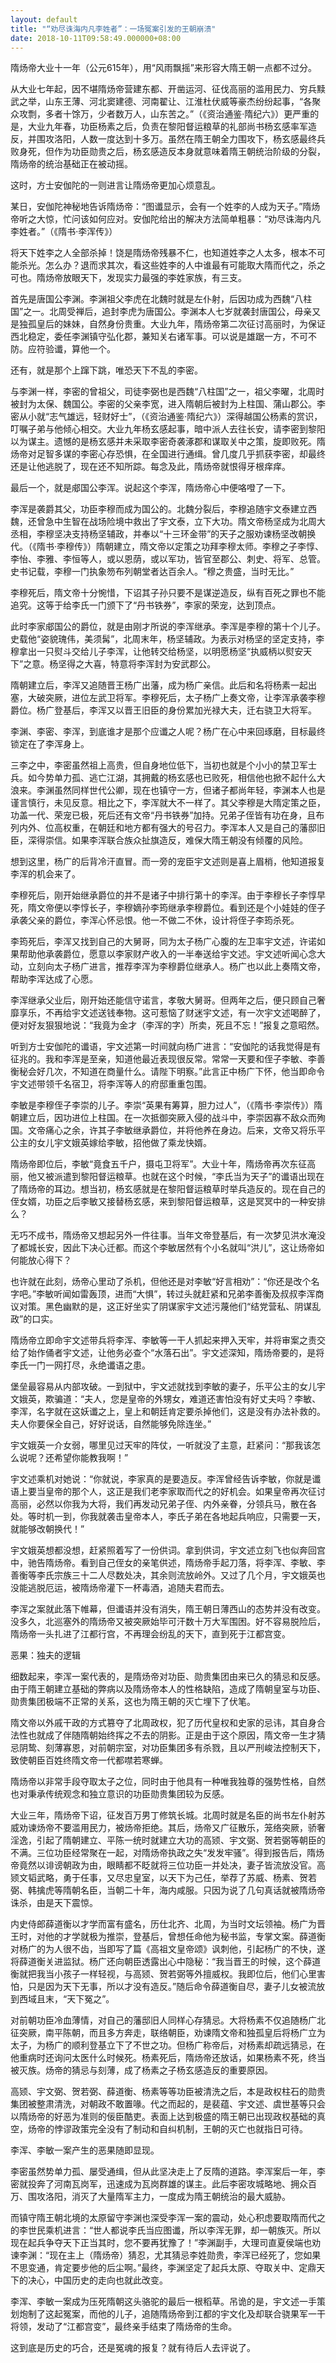 ```yaml
---
layout: default
title: "“劝尽诛海内凡李姓者”：一场冤案引发的王朝崩溃"
date: 2018-10-11T09:58:49.000000+08:00
---
```


隋炀帝大业十一年（公元615年），用“风雨飘摇”来形容大隋王朝一点都不过分。


从大业七年起，因不堪隋炀帝营建东都、开凿运河、征伐高丽的滥用民力、穷兵黩武之举，山东王薄、河北窦建德、河南翟让、江淮杜伏威等豪杰纷纷起事，“各聚众攻剽，多者十馀万，少者数万人，山东苦之。”（《资治通鉴·隋纪六》）更严重的是，大业九年春，功臣杨素之后，负责在黎阳督运粮草的礼部尚书杨玄感率军造反，并围攻洛阳，人数一度达到十多万。虽然在隋王朝全力围攻下，杨玄感最终兵败身死，但作为功臣勋贵之后，杨玄感造反本身就意味着隋王朝统治阶级的分裂，隋炀帝的统治基础正在被动摇。


这时，方士安伽陀的一则进言让隋炀帝更加心烦意乱。


某日，安伽陀神秘地告诉隋炀帝：“图谶显示，会有一个姓李的人成为天子。”隋炀帝听之大惊，忙问该如何应对。安伽陀给出的解决方法简单粗暴：“劝尽诛海内凡李姓者。”（《隋书·李浑传》）


将天下姓李之人全部杀掉！饶是隋炀帝残暴不仁，也知道姓李之人太多，根本不可能杀光。怎么办？退而求其次，看这些姓李的人中谁最有可能取大隋而代之，杀之可也。隋炀帝放眼天下，发现实力最强的李姓家族，有三支。


首先是唐国公李渊。李渊祖父李虎在北魏时就是左仆射，后因功成为西魏“八柱国”之一。北周受禅后，追封李虎为唐国公。李渊本人七岁就袭封唐国公，母亲又是独孤皇后的妹妹，自然身份贵重。大业九年，隋炀帝第二次征讨高丽时，为保证西北稳定，委任李渊镇守弘化郡，兼知关右诸军事。可以说是雄踞一方，不可不防。应符验谶，算他一个。


还有，就是那个上蹿下跳，唯恐天下不乱的李密。


与李渊一样，李密的曾祖父，司徒李弼也是西魏“八柱国”之一，祖父李曜，北周时被封为太保、魏国公。李密的父亲李宽，进入隋朝后被封为上柱国、蒲山郡公。李密从小就“志气雄远，轻财好士”，（《资治通鉴·隋纪六》）深得越国公杨素的赏识，叮嘱子弟与他倾心相交。大业九年杨玄感起事，暗中派人去往长安，请李密到黎阳以为谋主。遗憾的是杨玄感并未采取李密奇袭涿郡和谋取关中之策，旋即败死。隋炀帝对足智多谋的李密心存恐惧，在全国进行通缉。曾几度几乎抓获李密，却最终还是让他逃脱了，现在还不知所踪。每念及此，隋炀帝就恨得牙根痒痒。


最后一个，就是郕国公李浑。说起这个李浑，隋炀帝心中便咯噔了一下。


李浑是袭爵其父，功臣李穆而成为国公的。北魏分裂后，李穆追随宇文泰建立西魏，还曾急中生智在战场险境中救出了宇文泰，立下大功。隋文帝杨坚成为北周大丞相，李穆坚决支持杨坚辅政，并奉以“十三环金带”的天子之服劝谏杨坚改朝换代。（《隋书·李穆传》）隋朝建立，隋文帝以定策之功拜李穆太师。李穆之子李惇、李怡、李雅、李恒等人，或以恩荫，或以军功，皆官至郡公、刺史、将军、总管。史书记载，李穆一门执象笏布列朝堂者达百余人。“穆之贵盛，当时无比。”


李穆死后，隋文帝十分惋惜，下诏其子孙只要不是谋逆造反，纵有百死之罪也不能追究。这等于给李氏一门颁下了“丹书铁券”，李家的荣宠，达到顶点。


此时李家郕国公的爵位，就是由刚才所说的李浑继承。李浑是李穆的第十个儿子。史载他“姿貌瑰伟，美须髯”，北周末年，杨坚辅政。为表示对杨坚的坚定支持，李穆拿出一只熨斗交给儿子李浑，让他转交给杨坚，以明愿杨坚“执威柄以熨安天下”之意。杨坚得之大喜，特意将李浑封为安武郡公。


隋朝建立后，李浑又追随晋王杨广出藩，成为杨广亲信。此后和名将杨素一起出塞，大破突厥，进位左武卫将军。李穆死后，太子杨广上奏文帝，让李浑承袭李穆爵位。杨广登基后，李浑又以晋王旧臣的身份累加光禄大夫，迁右骁卫大将军。


李渊、李密、李浑，到底谁才是那个应谶之人呢？杨广在心中来回琢磨，目标最终锁定在了李浑身上。


三李之中，李密虽然祖上高贵，但自身地位低下，当初也就是个小小的禁卫军士兵。如今势单力孤、逃亡江湖，其拥戴的杨玄感也已败死，相信他也掀不起什么大浪来。李渊虽然同样世代公卿，现在也镇守一方，但诸子都尚年轻，李渊本人也是谨言慎行，未见反意。相比之下，李浑就大不一样了。其父李穆是大隋定策之臣，功盖一代、荣宠已极，死后还有文帝“丹书铁券”加持。兄弟子侄皆有功在身，且布列内外、位高权重，在朝廷和地方都有强大的号召力。李浑本人又是自己的藩邸旧臣，深得崇信。如果李浑联合族众扯旗造反，难保大隋王朝没有倾覆的风险。


想到这里，杨广的后背冷汗直冒。而一旁的宠臣宇文述则是喜上眉梢，他知道报复李浑的机会来了。


李穆死后，刚开始继承爵位的并不是诸子中排行第十的李浑。由于李穆长子李惇早死，隋文帝便以李惇长子，李穆嫡孙李筠继承李穆爵位。看到还是个小娃娃的侄子承袭父亲的爵位，李浑心怀忌恨。他一不做二不休，设计将侄子李筠杀死。


李筠死后，李浑又找到自己的大舅哥，同为太子杨广心腹的左卫率宇文述，许诺如果帮助他承袭爵位，愿意以李家财产收入的一半奉送给宇文述。宇文述听闻心念大动，立刻向太子杨广进言，推荐李浑为李穆爵位继承人。杨广也以此上奏隋文帝，帮助李浑达成了心愿。


李浑继承父业后，刚开始还能信守诺言，孝敬大舅哥。但两年之后，便只顾自己奢靡享乐，不再给宇文述送钱奉物。这可惹恼了财迷宇文述，有一次宇文述喝醉了，便对好友狠狠地说：“我竟为金才（李浑的字）所卖，死且不忘！”报复之意昭然。


听到方士安伽陀的谶语，宇文述第一时间就向杨广进言：“安伽陀的话我觉得是有征兆的。我和李浑是至亲，知道他最近表现很反常。常常一天要和侄子李敏、李善衡秘会好几次，不知道在商量什么。请陛下明察。”此言正中杨广下怀，他当即命令宇文述带领千名宿卫，将李浑等人的府邸重重包围。


李敏是李穆侄子李崇的儿子。李崇“英果有筹算，胆力过人”，（《隋书·李崇传》）隋朝建立后，因功进位上柱国。在一次抵御突厥入侵的战斗中，李崇因寡不敌众而殉国。文帝痛心之余，许其子李敏继承爵位，并将他养在身边。后来，文帝又将乐平公主的女儿宇文娥英嫁给李敏，招他做了乘龙快婿。


隋炀帝即位后，李敏“竟食五千户，摄屯卫将军”。大业十年，隋炀帝再次东征高丽，他又被派遣到黎阳督运粮草。也就在这个时候，“李氏当为天子”的谶语出现在了隋炀帝的耳边。想当初，杨玄感就是在黎阳督运粮草时举兵造反的。现在自己的侄女婿，功臣之后李敏又接替杨玄感，来到黎阳督运粮草，这是冥冥中的一种安排么？


无巧不成书，隋炀帝又想起另外一件往事。当年文帝登基后，有一次梦见洪水淹没了都城长安，因此下决心迁都。而这个李敏居然有个小名就叫“洪儿”，这让炀帝如何能放心得下？


也许就在此刻，炀帝心里动了杀机，但他还是对李敏“好言相劝”：“你还是改个名字吧。”李敏听闻如雷轰顶，进而“大惧”，转过头就赶紧和兄弟李善衡及叔叔李浑商议对策。黑色幽默的是，这正好坐实了阴谋家宇文述污蔑他们“结党营私、阴谋乱政”的口实。


隋炀帝立即命宇文述带兵将李浑、李敏等一干人抓起来押入天牢，并将审案之责交给了始作俑者宇文述，让他务必查个“水落石出”。宇文述深知，隋炀帝要的，是将李氏一门一网打尽，永绝谶语之患。


堡垒最容易从内部攻破。一到狱中，宇文述就找到李敏的妻子，乐平公主的女儿宇文娥英，欺骗道：“夫人，您是皇帝的外甥女，难道还害怕没有好丈夫吗？李敏、李浑，名字就在这妖谶之上，皇上和朝廷肯定要杀掉他们，这是没有办法补救的。夫人你要保全自己，好好说话，自然能够免除连坐。”


宇文娥英一介女弱，哪里见过天牢的阵仗，一听就没了主意，赶紧问：“那我该怎么说呢？还希望你能教我啊！”


宇文述乘机对她说：“你就说，李家真的是要造反。李浑曾经告诉李敏，你就是谶语上要当皇帝的那个人，这正是我们老李家取而代之的好机会。如果皇帝再次征讨高丽，必然以你我为大将，我们再发动兄弟子侄、内外亲眷，分领兵马，散在各处。等时机一到，你我就袭击皇帝本人，李氏子弟在各地起兵响应，只需要一天，就能够改朝换代！”


宇文娥英想都没想，赶紧照着写了一份供词。拿到供词，宇文述立刻飞也似奔回宫中，驰告隋炀帝。看到自己侄女的亲笔供述，隋炀帝手起刀落，将李浑、李敏、李善衡等李氏宗族三十二人尽数处决，其余则流放岭外。又过了几个月，宇文娥英也没能逃脱厄运，被隋炀帝灌下一杯毒酒，追随夫君而去。


李浑之案就此落下帷幕，但谶语并没有消失，隋王朝日薄西山的态势并没有改变。没多久，北巡塞外的隋炀帝又被突厥始毕可汗数十万大军围困。好不容易脱险后，隋炀帝一头扎进了江都行宫，不再理会纷乱的天下，直到死于江都宫变。


恶果：独夫的逻辑


细数起来，李浑一案代表的，是隋炀帝对功臣、勋贵集团由来已久的猜忌和反感。由于隋王朝建立基础的弊病以及隋炀帝本人的性格缺陷，造成了隋朝皇室与功臣、勋贵集团极端不正常的关系，这也为隋王朝的灭亡埋下了伏笔。


隋文帝以外戚干政的方式篡夺了北周政权，犯了历代皇权和史家的忌讳，其自身合法性也就成了伴随隋朝始终挥之不去的阴影。正是由于这个原因，隋文帝一生才猜忌阴鸷、刻薄寡恩，对前朝宗室，对功臣集团多有杀戮，且以严刑峻法控制天下，致使朝臣百姓终隋文帝一代都噤若寒蝉。


隋炀帝以非常手段夺取太子之位，同时由于他具有一种唯我独尊的强势性格，自然也对秉承传统观念和独立意识的功臣勋贵集团较为反感。


大业三年，隋炀帝下诏，征发百万男丁修筑长城。北周时就是名臣的尚书左仆射苏威劝谏炀帝不要滥用民力，被炀帝拒绝。其后，炀帝又广征散乐，笼络突厥，骄奢淫逸，引起了隋朝建立、平陈一统时就建立大功的高颎、宇文弼、贺若弼等朝臣的不满。三位功臣经常聚在一起，对隋炀帝执政之失“发发牢骚”。得到报告后，隋炀帝竟然以诽谤朝政为由，眼睛都不眨就将三位功臣一并处决，妻子皆流放没官。高颎文韬武略，勇于任事，又尽忠皇室，以天下为己任，举荐了苏威、杨素、贺若弼、韩擒虎等隋朝名臣，当朝二十年，海内咸服。只因为说了几句真话就被隋炀帝诛杀，由是天下震惊。


内史侍郎薛道衡以才学而富有盛名，历仕北齐、北周，为当时文坛领袖。杨广为晋王时，对他的才学就极为推崇，登基后，曾想任命他为秘书监，专掌文案。薛道衡对杨广的为人很不齿，当即写了篇《高祖文皇帝颂》讽刺他，引起杨广的不快，遂将薛道衡关进监狱。杨广还向朝臣透露出心中隐秘：“我当晋王的时候，这个薛道衡就把我当小孩子一样轻视，与高颎、贺若弼等外擅威权。我即位后，他们心里害怕，只是因为天下无事，所以才没有造反。”随后命令薛道衡自尽，妻子儿女被流放到西域且末，“天下冤之”。


对前朝功臣冷血薄情，对自己的藩邸旧人同样心存猜忌。大将杨素不仅追随杨广北征突厥，南平陈朝，而且多方奔走，联络朝臣，劝谏隋文帝和独孤皇后将杨广立为太子，为杨广的顺利登基立下了不世之功。但杨广称帝后，对杨素却疏远猜忌，在他重病时还询问太医什么时候死。杨素死后，隋炀帝还放话，如果杨素不死，终当被灭族。炀帝的猜忌与刻薄，成了杨素之子杨玄感造反的重要原因。


高颎、宇文弼、贺若弼、薛道衡、杨素等等功臣被清洗之后，本是政权柱石的勋贵集团被整肃清洗，对朝政不敢置喙。代之而起的，是裴蕴、宇文述、虞世基等只会以隋炀帝的好恶为准则的佞臣酷吏。表面上达到极盛的隋王朝已出现政权基础的真空，炀帝的悖谬政策完全没有了制动和自纠机制，王朝的灭亡也就指日可待。


李浑、李敏一案产生的恶果随即显现。


李密虽然势单力孤、屡受通缉，但从此坚决走上了反隋的道路。李浑案后一年，李密就投奔了河南瓦岗军，迅速成为瓦岗群雄的谋主。此后李密攻城略地、拥众百万、围攻洛阳，消灭了大量隋军主力，一度成为隋王朝统治的最大威胁。


而镇守隋王朝北境的太原留守李渊也深受李浑一案的震动，处心积虑要取隋而代之的李世民乘机进言：“世人都说李氏当应图谶，所以李浑无罪，却一朝族灭。所以现在起兵争夺天下正当其时，您不要再犹豫了！”李渊副手，大理司直夏侯端也劝谏李渊：“现在主上（隋炀帝）猜忍，尤其猜忌李姓勋贵，李浑已经死了，您如果不思变通，肯定要步他的后尘啊。”最终，李渊坚定了起兵太原、夺取关中、定鼎天下的决心，中国历史的走向也就此改变。


李浑、李敏一案成为压死隋朝这头骆驼的最后一根稻草。吊诡的是，宇文述一手策划炮制了这起冤案，而他的儿子，追随隋炀帝到江都的宇文化及却联合骁果军一干将领，发动了“江都宫变”，最终亲手结束了隋炀帝的生命。


这到底是历史的巧合，还是冤魂的报复？就有待后人去评说了。

